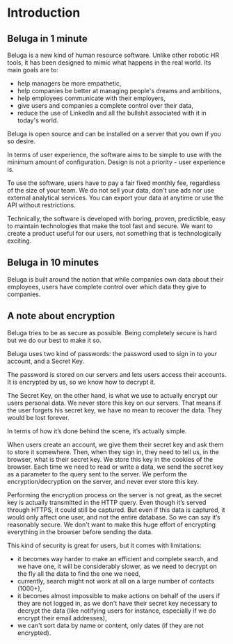 # Introduction

## Beluga in 1 minute

Beluga is a new kind of human resource software. Unlike other robotic HR tools, it has been designed to mimic what happens in the real world. Its main goals are to:
- help managers be more empathetic,
- help companies be better at managing people's dreams and ambitions,
- help employees communicate with their employers,
- give users and companies a complete control over their data,
- reduce the use of LinkedIn and all the bullshit associated with it in today's world.

Beluga is open source and can be installed on a server that you own if you so desire.

In terms of user experience, the software aims to be simple to use with the minimum amount of configuration. Design is not a priority - user experience is.

To use the software, users have to pay a fair fixed monthly fee, regardless of the size of your team. We do not sell your data, don't use ads nor use external analytical services. You can export your data at anytime or use the API without restrictions.

Technically, the software is developed with boring, proven, predictible, easy to maintain technologies that make the tool fast and secure. We want to create a product useful for our users, not something that is technologically exciting.

## Beluga in 10 minutes

Beluga is built around the notion that while companies own data about their employees, users have complete control over which data they give to companies.

## A note about encryption

Beluga tries to be as secure as possible. Being completely secure is hard but we do our best to make it so.

Beluga uses two kind of passwords: the password used to sign in to your account, and a Secret Key.

The password is stored on our servers and lets users access their accounts. It is encrypted by us, so we know how to decrypt it.

The Secret Key, on the other hand, is what we use to actually encrypt our users personal data. We never store this key on our servers. That means if the user forgets his secret key, we have no mean to recover the data. They would be lost forever.

In terms of how it’s done behind the scene, it’s actually simple.

When users create an account, we give them their secret key and ask them to store it somewhere. Then, when they sign in, they need to tell us, in the browser, what is their secret key. We store this key in the cookies of the browser. Each time we need to read or write a data, we send the secret key as a parameter to the query sent to the server. We perform the encryption/decryption on the server, and never ever store this key.

Performing the encryption process on the server is not great, as the secret key is actually transmitted in the HTTP query. Even though it’s served through HTTPS, it could still be captured. But even if this data is captured, it would only affect one user, and not the entire database. So we can say it’s reasonably secure. We don't want to make this huge effort of encrypting everything in the browser before sending the data.

This kind of security is great for users, but it comes with limitations:
- it becomes way harder to make an efficient and complete search, and we have one, it will be considerably slower, as we need to decrypt on the fly all the data to find the one we need,
- currently, search might not work at all on a large number of contacts (1000+),
- it becomes almost impossible to make actions on behalf of the users if they are not logged in, as we don't have their secret key necessary to decrypt the data (like notifying users for instance, especially if we do encrypt their email addresses),
- we can't sort data by name or content, only dates (if they are not encrypted).